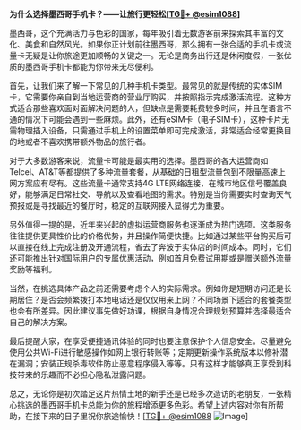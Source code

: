 **为什么选择墨西哥手机卡？——让旅行更轻松[[TG💪+ @esim1088](https://t.me/s/esim1088)]**

墨西哥，这个充满活力与色彩的国家，每年吸引着无数游客前来探索其丰富的文化、美食和自然风光。如果你正计划前往墨西哥，那么拥有一张合适的手机卡或流量卡无疑是让你旅途更加顺畅的关键之一。无论是商务出行还是休闲度假，一张优质的墨西哥手机卡都能为你带来无尽便利。

首先，让我们来了解一下常见的几种手机卡类型。最常见的就是传统的实体SIM卡，它需要你亲自到当地运营商的营业厅购买，并按照指示完成激活流程。这种方式适合那些喜欢面对面解决问题的人，但缺点是需要耗费较多时间，并且在语言不通的情况下可能会遇到一些麻烦。此外，还有eSIM卡（电子SIM卡），这种卡片无需物理插入设备，只需通过手机上的设置菜单即可完成激活，非常适合经常更换目的地或者不喜欢携带额外物品的旅行者。

对于大多数游客来说，流量卡可能是最实用的选择。墨西哥的各大运营商如Telcel、AT&T等都提供了多种流量套餐，从基础的日租型流量包到不限量高速上网方案应有尽有。这些流量卡通常支持4G LTE网络连接，在城市地区信号覆盖良好，能够满足日常社交、导航以及查看地图的需求。特别是当你需要实时查询天气预报或是寻找最近的餐厅时，稳定的互联网接入显得尤为重要。

另外值得一提的是，近年来兴起的虚拟运营商服务也逐渐成为热门选项。这类服务往往提供更具性价比的价格优势，并且操作简便快捷。比如通过某些平台购买后可以直接在线上完成注册及开通流程，省去了奔波于实体店的时间成本。同时，它们还可能推出针对国际用户的专属优惠活动，例如首月免费试用期或是赠送额外流量奖励等福利。

当然，在挑选具体产品之前还需要考虑个人的实际需求。例如你是短期访问还是长期居住？是否会频繁拨打本地电话还是仅仅用来上网？不同场景下适合的套餐类型也会有所差异。因此建议事先做好功课，根据自身情况合理规划预算并选择最适合自己的解决方案。

最后提醒大家，在享受便捷通讯体验的同时也要注意保护个人信息安全。尽量避免使用公共Wi-Fi进行敏感操作如网上银行转账等；定期更新操作系统版本以修补潜在漏洞；安装正规杀毒软件防止恶意程序侵入等等。只有这样才能够真正享受到科技带来的乐趣而不必担心隐私泄露问题。

总之，无论你是初次踏足这片热情土地的新手还是已经多次造访的老朋友，一张精心挑选的墨西哥手机卡总能为你的旅程增添更多色彩。希望上述内容对你有所帮助，在接下来的日子里祝你旅途愉快！[[TG💪+ @esim1088](https://t.me/s/esim1088) ![Image](https://i.postimg.cc/4NQfJmqS/Snipaste-2025-05-13-00-14-12.png)]